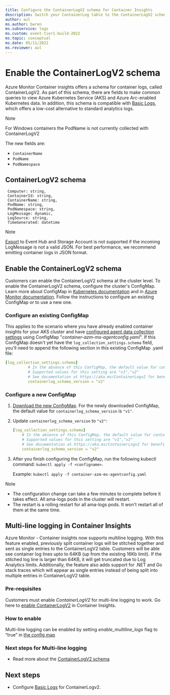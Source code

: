 ```yaml
---
title: Configure the ContainerLogV2 schema for Container Insights
description: Switch your ContainerLog table to the ContainerLogV2 schema.
author: aul
ms.author: bwren
ms.subservice: logs
ms.custom: event-tier1-build-2022
ms.topic: conceptual
ms.date: 05/11/2022
ms.reviewer: aul
---
```


# Enable the ContainerLogV2 schema 
Azure Monitor Container insights offers a schema for container logs, called ContainerLogV2. As part of this schema, there are fields to make common queries to view Azure Kubernetes Service (AKS) and Azure Arc-enabled Kubernetes data. In addition, this schema is compatible with [Basic Logs](../logs/basic-logs-configure.md), which offers a low-cost alternative to standard analytics logs.

>[!NOTE]
>For Windows containers the PodName is not currently collected with ContainerLogV2

The new fields are:
* `ContainerName`
* `PodName`
* `PodNamespace`

## ContainerLogV2 schema
```kusto
 Computer: string,
 ContainerId: string,
 ContainerName: string,
 PodName: string,
 PodNamespace: string,
 LogMessage: dynamic,
 LogSource: string,
 TimeGenerated: datetime
```

>[!NOTE]
> [Export](../logs/logs-data-export.md) to Event Hub and Storage Account is not supported if the incoming LogMessage is not a valid JSON. For best performance, we recommend emitting container logs in JSON format.

## Enable the ContainerLogV2 schema
Customers can enable the ContainerLogV2 schema at the cluster level. To enable the ContainerLogV2 schema, configure the cluster's ConfigMap. Learn more about ConfigMap in [Kubernetes documentation](https://kubernetes.io/docs/tasks/configure-pod-container/configure-pod-configmap/)  and in [Azure Monitor documentation](./container-insights-agent-config.md#configmap-file-settings-overview).
Follow the instructions to configure an existing ConfigMap or to use a new one.

### Configure an existing ConfigMap
This applies to the scenario where you have already enabled container insights for your AKS cluster and have [configured agent data collection settings](./container-insights-agent-config.md#configure-and-deploy-configmaps) using ConfigMap "_container-azm-ms-agentconfig.yaml_". If this ConfigMap doesn't yet have the `log_collection_settings.schema` field, you'll need to append the following section in this existing ConfigMap .yaml file:

```yaml
[log_collection_settings.schema]
          # In the absence of this ConfigMap, the default value for containerlog_schema_version is "v1"
          # Supported values for this setting are "v1","v2"
          # See documentation at https://aka.ms/ContainerLogv2 for benefits of v2 schema over v1 schema before opting for "v2" schema
          containerlog_schema_version = "v2"
```

### Configure a new ConfigMap
1. [Download the new ConfigMap](https://aka.ms/container-azm-ms-agentconfig). For the newly downloaded ConfigMap, the default value for `containerlog_schema_version` is `"v1"`.
1. Update `containerlog_schema_version` to `"v2"`:

    ```yaml
    [log_collection_settings.schema]
        # In the absence of this ConfigMap, the default value for containerlog_schema_version is "v1"
        # Supported values for this setting are "v1","v2"
        # See documentation at https://aka.ms/ContainerLogv2 for benefits of v2 schema over v1 schema before opting for "v2" schema
        containerlog_schema_version = "v2"
    ```

3. After you finish configuring the ConfigMap, run the following kubectl command: `kubectl apply -f <configname>`.

   Example: `kubectl apply -f container-azm-ms-agentconfig.yaml`

>[!NOTE]
>* The configuration change can take a few minutes to complete before it takes effect. All ama-logs pods in the cluster will restart. 
>* The restart is a rolling restart for all ama-logs pods. It won't restart all of them at the same time.

## Multi-line logging in Container Insights 
Azure Monitor - Container insights now supports multiline logging. With this feature enabled, previously split container logs will be stitched together and sent as single entries to the ContainerLogV2 table. Customers will be able see container log lines upto to 64KB (up from the existing 16Kb limit). If the stitched log line is larger than 64KB, it will get truncated due to Log Analytics limits. 
Additionally, the feature also adds support for .NET and Go stack traces which will appear as single entries instead of being split into multiple entries in ContainerLogV2 table. 

### Pre-requisites 
Customers must enable *ContainerLogV2* for multi-line logging to work.  Go here to [enable ContainerLogV2](/containers/container-insights-logging-v2#enable-the-containerlogv2-schema) in Container Insights. 

### How to enable 
Multi-line logging can be enabled by setting *enable_multiline_logs* flag to “true” in [the config map](https://github.com/microsoft/Docker-Provider/blob/ci_prod/kubernetes/container-azm-ms-agentconfig.yaml#L49) 

### Next steps for Multi-line logging
* Read more about the [ContainerLogV2 schema](https://aka.ms/ContainerLogv2) 

## Next steps
* Configure [Basic Logs](../logs/basic-logs-configure.md) for ContainerLogv2.
